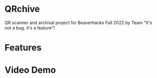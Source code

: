 # QRchive
QR scanner and archival project for Beaverhacks Fall 2022 by Team "It's not a bug, it's a feature"!

# Features

# Video Demo
